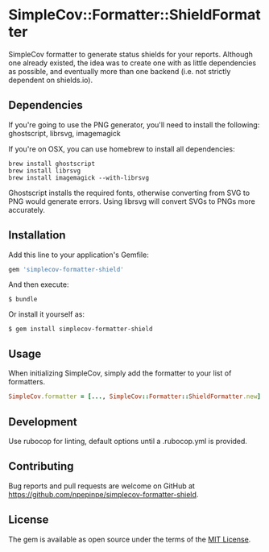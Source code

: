 # SimpleCov::Formatter::ShieldFormatter

SimpleCov formatter to generate status shields for your reports. Although one already existed, the idea was to create one with as little dependencies as possible, and eventually more than one backend (i.e. not strictly dependent on shields.io).

## Dependencies

If you're going to use the PNG generator, you'll need to install the following: ghostscript, librsvg, imagemagick

If you're on OSX, you can use homebrew to install all dependencies:

```
brew install ghostscript
brew install librsvg
brew install imagemagick --with-librsvg
```

Ghostscript installs the required fonts, otherwise converting from SVG to PNG would generate errors. Using librsvg will
convert SVGs to PNGs more accurately.

## Installation

Add this line to your application's Gemfile:

```ruby
gem 'simplecov-formatter-shield'
```

And then execute:

    $ bundle

Or install it yourself as:

    $ gem install simplecov-formatter-shield

## Usage

When initializing SimpleCov, simply add the formatter to your list of formatters.

```ruby
SimpleCov.formatter = [..., SimpleCov::Formatter::ShieldFormatter.new]
```

## Development

Use rubocop for linting, default options until a .rubocop.yml is provided.

## Contributing

Bug reports and pull requests are welcome on GitHub at https://github.com/npepinpe/simplecov-formatter-shield.

## License

The gem is available as open source under the terms of the [MIT License](http://opensource.org/licenses/MIT).

